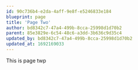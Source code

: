 ```yaml
---
id: 90c736b4-e2da-4aff-9e8f-e5246833e184
blueprint: page
title: 'Page Two'
author: bd8342c7-47a4-499b-8cca-25998d1d70b2
parent: 85e3829e-6c54-48c6-a3dd-3b636c9d35c4
updated_by: bd8342c7-47a4-499b-8cca-25998d1d70b2
updated_at: 1692169033
---
```

This is page twp